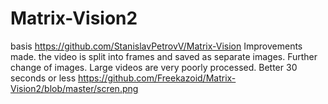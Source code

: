 # Matrix-Vision2
basis https://github.com/StanislavPetrovV/Matrix-Vision
Improvements made.
the video is split into frames and saved as separate images.
Further change of images.
Large videos are very poorly processed.
Better 30 seconds or less
https://github.com/Freekazoid/Matrix-Vision2/blob/master/scren.png
